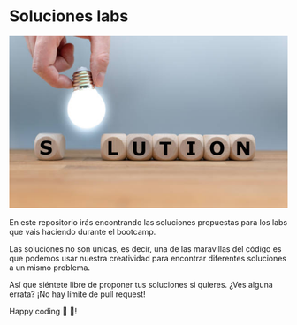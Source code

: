 # Soluciones labs
![img_solutions](https://github.com/Ironhack-Data-Madrid-Enero-2022/soluciones-labs/blob/main/solution.jpeg)

En este repositorio irás encontrando las soluciones propuestas para los labs que vais haciendo durante el bootcamp.

Las soluciones no son únicas, es decir, una de las maravillas del código es que podemos usar nuestra creatividad para encontrar diferentes soluciones a un mismo problema.

Así que siéntete libre de proponer tus soluciones si quieres. 
¿Ves alguna errata?
¡No hay límite de pull request!

Happy coding :rocket: :rocket:!
